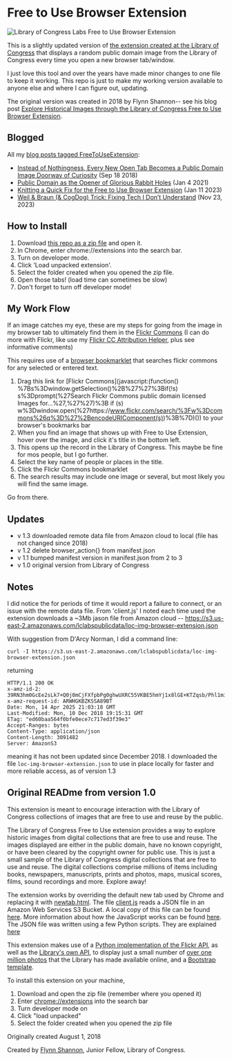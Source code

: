 # Free to Use Browser Extension

![Library of Congress Labs Free to Use Browser Extension](https://code.cog.dog/shared/free-to-use.jpg "Library of Congress Labs Free to Use Browser Extension")

This is a slightly updated version of [the extension created at the Library of Congress](https://labs.loc.gov/work/experiments/free-to-use-browser-extension/) that displays a random public domain image from the Library of Congress every time you open a new browser tab/window.

I just love this tool and over the years have made minor changes to one file to keep it working. This repo is just to make my working version available to anyone else and where I can figure out, updating.

The original version was created in 2018 by Flynn Shannon-- see his blog post [Explore Historical Images through the Library of Congress Free to Use Browser Extension](https://blogs.loc.gov/thesignal/2018/08/explore-historical-images-through-the-library-of-congress-free-to-use-browser-extension/).



## Blogged
All my [blog posts tagged FreeToUseExtension](https://cogdogblog.com/tag/freetouseextension/):

* [Instead of Nothingness, Every New Open Tab Becomes a Public Domain Image Doorway of Curiosity](https://cogdogblog.com/2018/09/instead-of-nothingness/) (Sep 18 2018)
* [Public Domain as the Opener of Glorious Rabbit Holes](https://cogdogblog.com/2021/01/opener-of-rabbit-holes/) (Jan 4 2021)
* [Knitting a Quick Fix for the Free to Use Browser Extension](https://cogdogblog.com/2023/01/knitting-quick-fix/) (Jan 11 2023)
* [Weil & Braun (& CogDog) Trick: Fixing Tech I Don’t Understand](https://cogdogblog.com/2023/11/weil-braun-cogdog-trick/) (Nov 23, 2023)


## How to Install 

1. Download [this repo as a zip file](https://github.com/cogdog/free-to-use-browser-extension/archive/refs/heads/master.zip) and open it.
2. In Chrome, enter chrome://extensions into the search bar.
3. Turn on developer mode.
4. Click 'Load unpacked extension'.
5. Select the folder created when you opened the zip file.
6. Open those tabs! (load time can sometimes be slow)
7. Don't forget to turn off developer mode!


## My Work Flow
If an image catches my eye, these are my steps for going from the image in my browser tab to ultimately find them in the [Flickr Commons](https://flickr.com/commons) (I can do more with Flickr, like use my [Flickr CC Attribution Helper](https://code.cog.dog/flickr-cc-helper/), plus see informative comments)

This requires use of a [browser bookmarklet](https://en.wikipedia.org/wiki/Bookmarklet) that searches flickr commons for any selected or entered text.

1. Drag this link for [Flickr Commons](javascript:(function() %7Bs%3Dwindow.getSelection()%2B%27%27%3Bif(!s) s%3Dprompt(%27Search Flickr Commons public domain licensed Images for...%27,%27%27)%3B if (s) w%3Dwindow.open(%27https://www.flickr.com/search/%3Fw%3Dcommons%26q%3D%27%2BencodeURIComponent(s))%3B%7D)()) to your browser's bookmarks bar
2. When you find an image that shows up with Free to Use Extension, hover over the image, and click it's title in the bottom left.
3. This opens up the record in the Library of Congress. This maybe be fine for mos people, but I go further.
4. Select the key name of people or places in the title.
5. Click the Flickr Commons bookmarklet
6. The search results may include one image or several, but most likely you will find the same image.

Go from there.


## Updates
* v 1.3 downloaded remote data file from Amazon cloud to local (file has not changed since 2018)
* v 1.2 delete browser_action{} from manifest.json
* v 1.1 bumped manifest version in manifest.json from 2 to 3
* v 1.0 original version from Library of Congress


## Notes
I did notice the for periods of time it would report a failure to connect, or an issue with the remote data file. From 'client.js' I noted each time used the extension downloads a ~3Mb jason file from Amazon cloud -- https://s3.us-east-2.amazonaws.com/lclabspublicdata/loc-img-browser-extension.json

With suggestion from D'Arcy Norman, I did a command line:
```
curl -I https://s3.us-east-2.amazonaws.com/lclabspublicdata/loc-img-browser-extension.json
```
returning

```
HTTP/1.1 200 OK
x-amz-id-2: 39RN3hm0GcEe2sLk7+Q0j0mCjFXfpbPg0ghwUXRC55VKBE5hmYj1x8lGE+KTZqsb/Phl1mi/A98=
x-amz-request-id: ARWHGKBZKSSA89BT
Date: Mon, 14 Apr 2025 21:03:18 GMT
Last-Modified: Mon, 10 Dec 2018 19:15:31 GMT
ETag: "ed60baa564f0bfe0ece7c717ed3f39e3"
Accept-Ranges: bytes
Content-Type: application/json
Content-Length: 3091482
Server: AmazonS3
```

meaning it has not been updated since December 2018. I downloaded the file `loc-img-browser-extension.json`  to use in place locally for faster and more reliable access, as of version 1.3

## Original READme from version 1.0

This extension is meant to encourage interaction with the Library of Congress collections of images that are free to use and reuse by the public.

The Library of Congress Free to Use extension provides a way to explore historic images from digital collections that are free to use and reuse. The images displayed are either in the public domain, have no known copyright, or have been cleared by the copyright owner for public use. This is just a small sample of the Library of Congress digital collections that are free to use and reuse. The digital collections comprise millions of items including books, newspapers, manuscripts, prints and photos, maps, musical scores, films, sound recordings and more. Explore away!

The extension works by overriding the default new tab used by Chrome and replacing it with [newtab.html](newtab.html). The file [client.js](client.js) reads a JSON file in an Amazon Web Services S3 Bucket. A local copy of this file can be found [here](pythonEnv/local.json). More information about how the JavaScript works can be found [here](jsExplained.md). The JSON file was written using a few Python scripts. They are explained [here](pyExplained.md)

This extension makes use of a [Python implementation of the Flickr API](https://github.com/alexis-mignon/python-flickr-api), as well as the [Library's own API](https://github.com/LibraryOfCongress/data-exploration), to display just a small number of [over one million photos](https://www.loc.gov/search/?fa=online-format:image%7Caccess-restricted:false) that the Library has made available online, and a [Bootstrap template](https://startbootstrap.com/template-overviews/the-big-picture/).

To install this extension on your machine,
1. Download and open the zip file (remember where you opened it)
1. Enter [chrome://extensions](chrome://extensions) into the search bar
1. Turn developer mode on
1. Click "load unpacked"
1. Select the folder created when you opened the zip file

Originally created August 1, 2018

Created by [Flynn Shannon](https://github.com/flynnshannon), Junior Fellow, Library of Congress.

